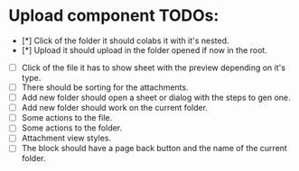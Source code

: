 # Upload component TODOs:

- [*] Click of the folder it should colabs it with it's nested.
- [*] Upload it should upload in the folder opened if now in the root.
- [ ] Click of the file it has to show sheet with the preview depending on it's type.
- [ ] There should be sorting for the attachments.
- [ ] Add new folder should open a sheet or dialog with the steps to gen one.
- [ ] Add new folder should work on the current folder.
- [ ] Some actions to the file.
- [ ] Some actions to the folder.
- [ ] Attachment view styles.
- [ ] The block should have a page back button and the name of the current folder.
